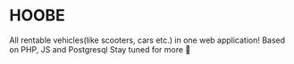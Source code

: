 # HOOBE
All rentable vehicles(like scooters, cars etc.) in one web application! Based on PHP, JS and Postgresql
Stay tuned for more 👀 
